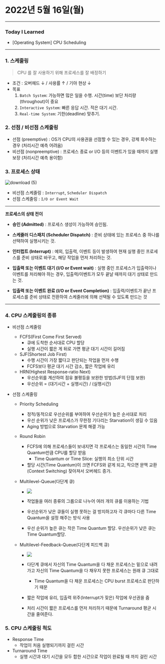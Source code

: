 # 2022년 5월 16일(월)

---

### Today I Learned

- [Operating System] CPU Scheduling

---

### 1. 스케줄링

> CPU 를 잘 사용하기 위해 프로세스를 잘 배정하기

- 조건 : 오버헤드 ↓ / 사용률 ↑ / 기아 현상 ↓
- 목표
  1. `Batch System`: 가능하면 많은 일을 수행. 시간(time) 보단 처리량(throughout)이 중요
  2. `Interactive System`: 빠른 응답 시간. 적은 대기 시간.
  3. `Real-time System`: 기한(deadline) 맞추기.

### 2. 선점 / 비선점 스케줄링

- 선점 (preemptive) : OS가 CPU의 사용권을 선점할 수 있는 경우, 강제 회수하는 경우 (처리시간 예측 어려움)
- 비선점 (nonpreemptive) : 프로세스 종료 or I/O 등의 이벤트가 있을 때까지 실행 보장 (처리시간 예측 용이함)

### 3. 프로세스 상태

![download (5)](https://user-images.githubusercontent.com/13609011/91695344-f2dfae80-eba8-11ea-9a9b-702192316170.jpeg)

- 비선점 스케줄링 : `Interrupt`, `Scheduler Dispatch`
- 선점 스케줄링 : `I/O or Event Wait`

------

**프로세스의 상태 전이**

- **승인 (Admitted)** : 프로세스 생성이 가능하여 승인됨.

- **스케줄러 디스패치 (Scheduler Dispatch)** : 준비 상태에 있는 프로세스 중 하나를 선택하여 실행시키는 것.

- **인터럽트 (Interrupt)** : 예외, 입출력, 이벤트 등이 발생하여 현재 실행 중인 프로세스를 준비 상태로 바꾸고, 해당 작업을 먼저 처리하는 것.

- **입출력 또는 이벤트 대기 (I/O or Event wait)** : 실행 중인 프로세스가 입출력이나 이벤트를 처리해야 하는 경우, 입출력/이벤트가 모두 끝날 때까지 대기 상태로 만드는 것.

- **입출력 또는 이벤트 완료 (I/O or Event Completion)** : 입출력/이벤트가 끝난 프로세스를 준비 상태로 전환하여 스케줄러에 의해 선택될 수 있도록 만드는 것

---

### 4. CPU 스케줄링의 종류

- 비선점 스케줄링 

  - FCFS(First Come First Served)
    - 큐에 도착한 순서대로 CPU 할당
    - 실행 시간이 짧은 게 뒤로 가면 평균 대기 시간이 길어짐
  - SJF(Shortest Job First)
    - 수행 시간이 가장 짧다고 판단되는 작업을 먼저 수행 
    - FCFS보다 평균 대기 시간 감소, 짧은 작업에 유리
  - HRN(Highest Response-ratio Next)
    - 우선순위를 계산하여 점유 불평등을 보완한 방법(SJF의 단점 보완)
    - 우선순위 = (대기시간 + 실행시간) / (실행시간)

- 선점 스케줄링

  - Priority Scheduling 

    - 정적/동적으로 우선순위를 부여하여 우선순위가 높은 순서대로 처리
    - 우선 순위가 낮은 프로세스가 무한정 기다리는 Starvation이 생길 수 있음
    - Aging 방법으로 Starvation 문제 해결 가능 

  - Round Robin

    - FCFS에 의해 프로세스들이 보내지면 각 프로세스는 동일한 시간의 Time Quantum만큼 CPU를 할당 받음 
      - Time Quantum or Time Slice: 실행의 최소 단위 시간 
    - 할당 시간(Time Quantum)이 크면 FCFS와 같게 되고, 작으면 문맥 교환(Context Switching) 잦아져서 오버헤드 증가.

  - Multilevel-Queue(다단계 큐)

    - ![](https://user-images.githubusercontent.com/13609011/91695428-16a2f480-eba9-11ea-8d91-17d22bab01e5.png)

    - 작업들을 여러 종류의 그룹으로 나누어 여러 개의 큐를 이용하는 기법 
    - 우선순위가 낮은 큐들이 실행 못하는 걸 방지하고자 각 큐마다 다른 Time Quantum을 설정 해주는 방식 사용 
    - 우선 순위가 높은 큐는 작은 Time Quantum 할당. 우선순위가 낮은 큐는 Time Quantum할당.

  - Multilevel-Feedback-Queue(다단계 피드백 큐)

    - ![](https://user-images.githubusercontent.com/13609011/91695489-2cb0b500-eba9-11ea-8578-6602fee742ed.png)

    - 다단계 큐에서 자신의 Time Quantum을 다 채운 프로세스는 밑으로 내려가고 자신의 Time Quantum을 다 채우지 못한 프로세스는 원래 큐 그대로 
      - Time Quantum을 다 채운 프로세스는 CPU burst 프로세스로 판단하기 때문
    - 짧은 작업에 유리, 입출력 위주(Interrupt가 잦은) 작업에 우선권을 줌
    - 처리 시간이 짧은 프로세스를 먼저 처리하기 때문에 Turnaround 평균 시간을 줄여준다.

### 5. CPU 스케줄링 척도

- Response Time
  - 작업이 처음 실행되기까지 걸린 시간 
- Turnaround Time
  - 실행 시간과 대기 시간을 모두 합한 시간으로 작업이 완료될 때 까지 걸린 시간